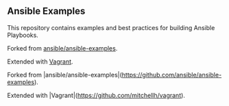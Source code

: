 
Ansible Examples
----------------

This repository contains examples and best practices for building Ansible Playbooks.

Forked from [ansible/ansible-examples](https://github.com/ansible/ansible-examples).

Extended with [Vagrant](https://github.com/mitchellh/vagrant).

Forked from |ansible/ansible-examples|(https://github.com/ansible/ansible-examples).

Extended with |Vagrant|(https://github.com/mitchellh/vagrant).

